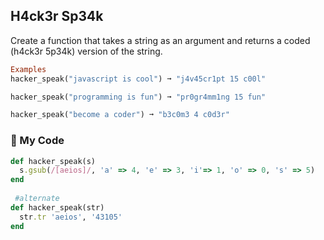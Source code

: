 ## H4ck3r Sp34k
Create a function that takes a string as an argument and returns a coded (h4ck3r 5p34k) version of the string.
```ruby
Examples
hacker_speak("javascript is cool") ➞ "j4v45cr1pt 15 c00l"

hacker_speak("programming is fun") ➞ "pr0gr4mm1ng 15 fun"

hacker_speak("become a coder") ➞ "b3c0m3 4 c0d3r"
```

### :gem: My Code
```ruby
def hacker_speak(s)
  s.gsub(/[aeios]/, 'a' => 4, 'e' => 3, 'i'=> 1, 'o' => 0, 's' => 5)
end
 
 #alternate
def hacker_speak(str)
  str.tr 'aeios', '43105'
end
```
